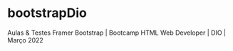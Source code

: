 # bootstrapDio
Aulas &amp; Testes Framer Bootstrap | Bootcamp HTML Web Developer | DIO | Março 2022
